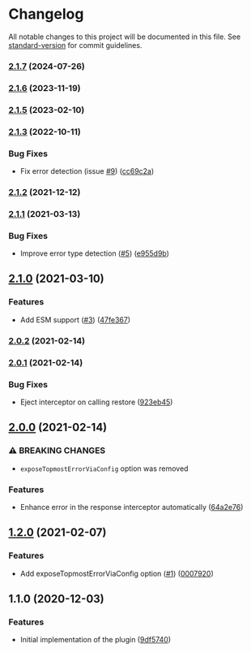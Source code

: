 # Changelog

All notable changes to this project will be documented in this file. See [standard-version](https://github.com/conventional-changelog/standard-version) for commit guidelines.

### [2.1.7](https://github.com/svsool/axios-better-stacktrace/compare/v2.1.6...v2.1.7) (2024-07-26)

### [2.1.6](https://github.com/svsool/axios-better-stacktrace/compare/v2.1.5...v2.1.6) (2023-11-19)

### [2.1.5](https://github.com/svsool/axios-better-stacktrace/compare/v2.1.4...v2.1.5) (2023-02-10)

### [2.1.3](https://github.com/svsool/axios-better-stacktrace/compare/v2.1.2...v2.1.3) (2022-10-11)


### Bug Fixes

* Fix error detection (issue [#9](https://github.com/svsool/axios-better-stacktrace/issues/9)) ([cc69c2a](https://github.com/svsool/axios-better-stacktrace/commit/cc69c2aa82eee8ecdc352c7a9fc89896643e4e0e))

### [2.1.2](https://github.com/svsool/axios-better-stacktrace/compare/v2.1.1...v2.1.2) (2021-12-12)

### [2.1.1](https://github.com/svsool/axios-better-stacktrace/compare/v2.1.0...v2.1.1) (2021-03-13)


### Bug Fixes

* Improve error type detection ([#5](https://github.com/svsool/axios-better-stacktrace/issues/5)) ([e955d9b](https://github.com/svsool/axios-better-stacktrace/commit/e955d9bc90ec9a3aca302ad65a6e197e2eea1ebe))

## [2.1.0](https://github.com/svsool/axios-better-stacktrace/compare/v2.0.2...v2.1.0) (2021-03-10)


### Features

* Add ESM support ([#3](https://github.com/svsool/axios-better-stacktrace/issues/3)) ([47fe367](https://github.com/svsool/axios-better-stacktrace/commit/47fe36733516b08e89efe56ed4f3b6bda9a33293))

### [2.0.2](https://github.com/svsool/axios-better-stacktrace/compare/v2.0.1...v2.0.2) (2021-02-14)

### [2.0.1](https://github.com/svsool/axios-better-stacktrace/compare/v2.0.0...v2.0.1) (2021-02-14)


### Bug Fixes

* Eject interceptor on calling restore ([923eb45](https://github.com/svsool/axios-better-stacktrace/commit/923eb45a47bd4b632ea063f6691f0685e21e5653))

## [2.0.0](https://github.com/svsool/axios-better-stacktrace/compare/v1.2.0...v2.0.0) (2021-02-14)


### ⚠ BREAKING CHANGES

* `exposeTopmostErrorViaConfig` option was removed

### Features

* Enhance error in the response interceptor automatically ([64a2e76](https://github.com/svsool/axios-better-stacktrace/commit/64a2e76b3e2206f238d7794b4ead544474ebfc08))

## [1.2.0](https://github.com/svsool/axios-better-stacktrace/compare/v1.1.0...v1.2.0) (2021-02-07)


### Features

* Add exposeTopmostErrorViaConfig option ([#1](https://github.com/svsool/axios-better-stacktrace/issues/1)) ([0007920](https://github.com/svsool/axios-better-stacktrace/commit/0007920c8a4d0448db8e13cb3574c39ace777bfe))

## 1.1.0 (2020-12-03)


### Features

* Initial implementation of the plugin ([9df5740](https://github.com/svsool/axios-better-stacktrace/commit/9df57406e16c43a321b83fdaf683f2dde98a80be))
